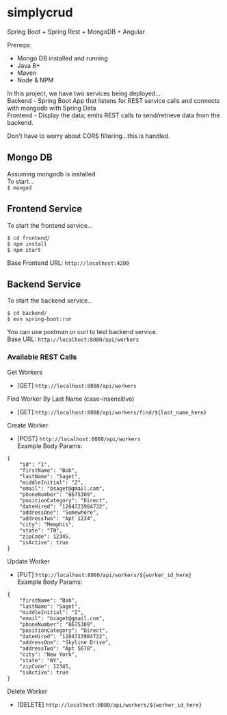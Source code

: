 # simplycrud
Spring Boot + Spring Rest + MongoDB + Angular

Prereqs:
 - Mongo DB installed and running
 - Java 8+
 - Maven
 - Node & NPM




In this project, we have two services being deployed...  
Backend - Spring Boot App that listens for REST service calls and connects with mongodb with Spring Data  
Frontend - Display the data; emits REST calls to send/retrieve data from the backend.  

Don't have to worry about CORS filtering...this is handled.  

## Mongo DB  
Assuming mongodb is installed  
To start...  
`$ mongod`

## Frontend Service  
To start the frontend service...  
```
$ cd frontend/
$ npm install
$ npm start
```
Base Frontend URL: `http://localhost:4200`

## Backend Service

To start the backend service...
```
$ cd backend/
$ mvn spring-boot:run
```
You can use postman or curl to test backend service.  
Base URL: `http://localhost:8080/api/workers`  

### Available REST Calls

Get Workers  
- [GET] `http://localhost:8080/api/workers`  

Find Worker By Last Name (case-insensitive)  
- [GET] `http://localhost:8080/api/workers/find/${last_name_here}`  

Create Worker  
- [POST] `http://localhost:8080/api/workers`  
Example Body Params:  
```
{
	"id": "1",
	"firstName": "Bob",
	"lastName": "Saget",
	"middleInitial": "Z",
	"email": "bsaget@gmail.com",
	"phoneNumber": "8675309",
	"positionCategory": "Direct",
	"dateHired": "1284723984732",
	"addressOne": "Somewhere",
	"addressTwo": "Apt 1234",
	"city": "Memphis",
	"state": "TN",
	"zipCode": 12345,
	"isActive": true
}
```

Update Worker  
- [PUT] `http://localhost:8080/api/workers/${worker_id_here}`  
Example Body Params:  
```
{
	"firstName": "Bob",
	"lastName": "Saget",
	"middleInitial": "Z",
	"email": "bsaget@gmail.com",
	"phoneNumber": "8675309",
	"positionCategory": "Direct",
	"dateHired": "1284723984732",
	"addressOne": "Skyline Drive",
	"addressTwo": "Apt 5678",
	"city": "New York",
	"state": "NY",
	"zipCode": 12345,
	"isActive": true
}
```
Delete Worker  
- [DELETE] `http://localhost:8080/api/workers/${worker_id_here}`  

